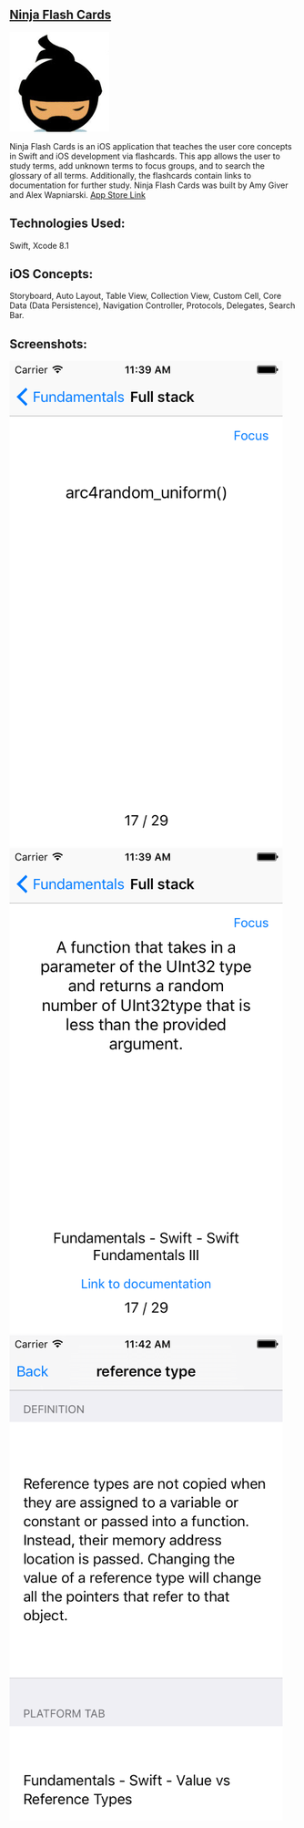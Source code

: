 ## [Ninja Flash Cards](https://itunes.apple.com/us/app/ninja-flash-cards/id1188158894?mt=8)


[![app icon](https://github.com/alex-wap/iosGlossary/blob/master/ss/app.jpg "app icon")](https://itunes.apple.com/us/app/ninja-flash-cards/id1188158894?mt=8)


Ninja Flash Cards is an iOS application that teaches the user core concepts in Swift and iOS development via flashcards. This app allows the user to study terms, add unknown terms to focus groups, and to search the glossary of all terms. Additionally, the flashcards contain links to documentation for further study. Ninja Flash Cards was built by Amy Giver and Alex Wapniarski. [App Store Link](https://itunes.apple.com/us/app/ninja-flash-cards/id1188158894?mt=8)

## Technologies Used:


Swift, Xcode 8.1


## iOS Concepts:


Storyboard, Auto Layout, Table View, Collection View, Custom Cell, Core Data (Data Persistence), Navigation Controller, Protocols, Delegates, Search Bar.

## Screenshots:

![screenshot 1](https://github.com/alex-wap/iosGlossary/blob/master/ss/s1.png "Screenshot 1")
![screenshot 2](https://github.com/alex-wap/iosGlossary/blob/master/ss/s2.png "Screenshot 2")
![screenshot 3](https://github.com/alex-wap/iosGlossary/blob/master/ss/s3.png "Screenshot 3")
